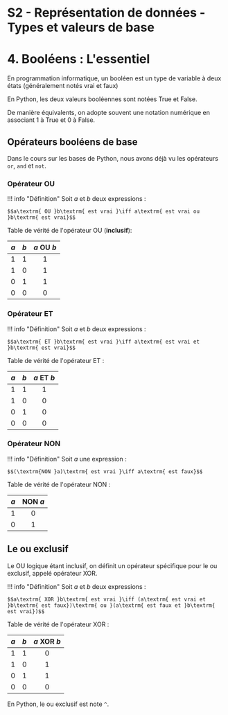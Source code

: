 # S2 - Représentation de données - Types et valeurs de base

# 4. Booléens : L'essentiel

En programmation informatique, un booléen est un type de variable à deux états (généralement notés vrai et faux)

En Python, les deux valeurs booléennes sont notées True et False.

De manière équivalents, on adopte souvent une notation numérique en associant 1 à True et 0 à False.

## Opérateurs booléens de base

Dans le cours sur les bases de Python, nous avons déjà vu les opérateurs `or`, ``and`` et ``not``.

### Opérateur OU

!!! info "Définition"
    Soit $a$ et $b$ deux expressions : 

    $$a\textrm{ OU }b\textrm{ est vrai }\iff a\textrm{ est vrai ou }b\textrm{ est vrai}$$

Table de vérité de l'opérateur OU (**inclusif**): 

| $a$ | $b$  | $a$  OU  $b$ |
| :---: | :---: | :---: |
| 1  | 1 | 1 |
| 1  | 0 | 1 |
| 0  | 1 | 1 |
| 0  | 0 | 0 |

### Opérateur ET

!!! info "Définition"
    Soit $a$ et $b$ deux expressions : 

    $$a\textrm{ ET }b\textrm{ est vrai }\iff a\textrm{ est vrai et }b\textrm{ est vrai}$$

Table de vérité de l'opérateur ET : 

| $a$ | $b$  | $a$  ET  $b$ |
| :---: | :---: | :---: |
| 1  | 1 | 1 |
| 1  | 0 | 0 |
| 0  | 1 | 0 |
| 0  | 0 | 0 |

### Opérateur NON

!!! info "Définition"
    Soit $a$ une expression : 

    $$(\textrm{NON }a)\textrm{ est vrai }\iff a\textrm{ est faux}$$

Table de vérité de l'opérateur NON : 

| $a$ | NON $a$ |
| :---: | :---: |
| 1 | 0 |
| 0 | 1 |



## Le ou exclusif

Le OU logique étant inclusif, on définit un opérateur spécifique pour le ou exclusif, appelé opérateur XOR.

!!! info "Définition"
    Soit $a$ et $b$ deux expressions : 

    $$a\textrm{ XOR }b\textrm{ est vrai }\iff (a\textrm{ est vrai et }b\textrm{ est faux})\textrm{ ou }(a\textrm{ est faux et }b\textrm{ est vrai})$$

Table de vérité de l'opérateur XOR : 

| $a$ | $b$  | $a$  XOR  $b$ |
| :---: | :---: | :---: |
| 1  | 1 | 0 |
| 1  | 0 | 1 |
| 0  | 1 | 1 |
| 0  | 0 | 0 |

En Python, le ou exclusif est note ``^``.